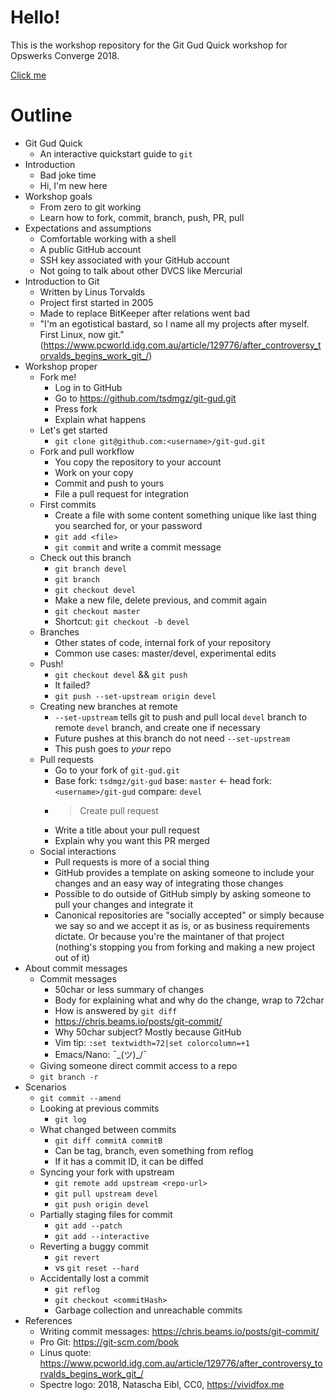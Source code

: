 # Hello!

This is the workshop repository for the Git Gud Quick workshop for Opswerks
Converge 2018.

[Click me](https://www.youtube.com/watch?v=dQw4w9WgXcQ)

# Outline

* Git Gud Quick
	* An interactive quickstart guide to `git`
* Introduction
	* Bad joke time
	* Hi, I'm new here
* Workshop goals
	* From zero to git working
	* Learn how to fork, commit, branch, push, PR, pull
* Expectations and assumptions
	* Comfortable working with a shell
	* A public GitHub account
	* SSH key associated with your GitHub account
	* Not going to talk about other DVCS like Mercurial
* Introduction to Git
	* Written by Linus Torvalds
	* Project first started in 2005
	* Made to replace BitKeeper after relations went bad
	* "I'm an egotistical bastard, so I name all my projects after myself.
	  First Linux, now git."
	  (https://www.pcworld.idg.com.au/article/129776/after_controversy_torvalds_begins_work_git_/)
* Workshop proper
	* Fork me!
		* Log in to GitHub
		* Go to <https://github.com/tsdmgz/git-gud.git>
		* Press fork
		* Explain what happens
	* Let's get started
		* `git clone git@github.com:<username>/git-gud.git`
	* Fork and pull workflow
		* You copy the repository to your account
		* Work on your copy
		* Commit and push to yours
		* File a pull request for integration
	* First commits
		* Create a file with some content something unique like last thing you
		  searched for, or your password
		* `git add <file>`
		* `git commit` and write a commit message
	* Check out this branch
		* `git branch devel`
		* `git branch`
		* `git checkout devel`
		* Make a new file, delete previous, and commit again
		* `git checkout master`
		* Shortcut: `git checkout -b devel`
	* Branches
        * Other states of code, internal fork of your repository
		* Common use cases: master/devel, experimental edits
	* Push!
		* `git checkout devel` && `git push`
		* It failed?
		* `git push --set-upstream origin devel`
	* Creating new branches at remote
		* `--set-upstream` tells git to push and pull local `devel` branch to
		  remote `devel` branch, and create one if necessary
		* Future pushes at this branch do not need `--set-upstream`
		* This push goes to *your* repo
	* Pull requests
		* Go to your fork of `git-gud.git`
		* Base fork: `tsdmgz/git-gud` base: `master` <- head fork:
		  `<username>/git-gud` compare: `devel`
		* > Create pull request
		* Write a title about your pull request
		* Explain why you want this PR merged
	* Social interactions
		* Pull requests is more of a social thing
		* GitHub provides a template on asking someone to include your changes
		  and an easy way of integrating those changes
		* Possible to do outside of GitHub simply by asking someone to pull your
		  changes and integrate it
		* Canonical repositories are "socially accepted" or simply because we
		  say so and we accept it as is, or as business requirements dictate. Or
		  because you're the maintaner of that project (nothing's stopping you
		  from forking and making a new project out of it)
* About commit messages
	* Commit messages
		* 50char or less summary of changes
		* Body for explaining what and why do the change, wrap to 72char
		* How is answered by `git diff`
		* <https://chris.beams.io/posts/git-commit/>
		* Why 50char subject? Mostly because GitHub
		* Vim tip: `:set textwidth=72|set colorcolumn=+1`
		* Emacs/Nano: ¯\_(ツ)_/¯
	* Giving someone direct commit access to a repo
	* `git branch -r`
* Scenarios
    * `git commit --amend`
	* Looking at previous commits
		* `git log`
	* What changed between commits
		* `git diff commitA commitB`
		* Can be tag, branch, even something from reflog
		* If it has a commit ID, it can be diffed
	* Syncing your fork with upstream
		* `git remote add upstream <repo-url>`
		* `git pull upstream devel`
		* `git push origin devel`
	* Partially staging files for commit
		* `git add --patch`
		* `git add --interactive`
	* Reverting a buggy commit
		* `git revert`
		* vs `git reset --hard`
	* Accidentally lost a commit
		* `git reflog`
		* `git checkout <commitHash>`
		* Garbage collection and unreachable commits
* References
	* Writing commit messages: https://chris.beams.io/posts/git-commit/
	* Pro Git: https://git-scm.com/book
    * Linus quote: <https://www.pcworld.idg.com.au/article/129776/after_controversy_torvalds_begins_work_git_/>
    * Spectre logo: 2018, Natascha Eibl, CC0, <https://vividfox.me>

